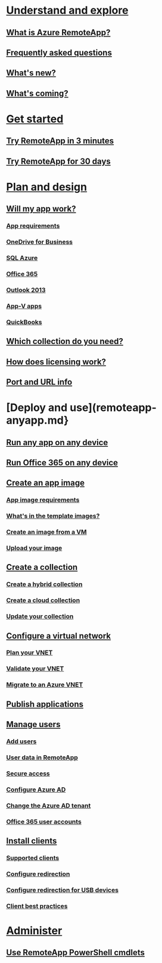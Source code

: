 # [Understand and explore](remoteapp-whatis.md)
## [What is Azure RemoteApp?](remoteapp-whatis.md)
## [Frequently asked questions](remoteapp-faq.md)
## [What's new?](remoteapp-whatsnew.md)
## [What's coming?](remoteapp-roadmap.md)
# [Get started](remoteapp-threeminutes.md)
## [Try RemoteApp in 3 minutes](remoteapp-threeminutes.md)
## [Try RemoteApp for 30 days](remoteapp-freetrial.md)
# [Plan and design](remoteapp-appreqs.md)
## [Will my app work?](remoteapp-appreqs.md)
### [App requirements](remoteapp-appreqs.md)
### [OneDrive for Business](remoteapp-onedrive.md)
### [SQL Azure](remoteapp-sql.md)
### [Office 365](remoteapp-o365.md)
### [Outlook 2013](remoteapp-outlook.md)
### [App-V apps](remoteapp-appv.md)
### [QuickBooks](remoteapp-quickbooks.md)
## [Which collection do you need?](remoteapp-collections.md)
## [How does licensing work?](remoteapp-licensing.md)
## [Port and URL info](remoteapp-ports.md)
# [Deploy and use](remoteapp-anyapp.md}
## [Run any app on any device](remoteapp-anyapp.md)
## [Run Office 365 on any device](remoteapp-tutorial-o365anywhere.md)
## [Create an app image](remoteapp-imageoptions.md)
### [App image requirements](remoteapp-appreqs.md)
### [What's in the template images?](remoteapp-images.md)
### [Create an image from a VM](remoteapp-image-on-azurevm.md)
### [Upload your image](remoteapp-uploadimage.md)
## [Create a collection](remoteapp-create-hybrid-deployment.md)
### [Create a hybrid collection](remoteapp-create-hybrid-deployment.md)
### [Create a cloud collection](remoteapp-create-cloud-deployment.md)
### [Update your collection](remoteapp-update.md)
## [Configure a virtual network](remoteapp-planvnet.md)
### [Plan your VNET](remoteapp-planvnet.md)
### [Validate your VNET](remoteapp-vnet.md)
### [Migrate to an Azure VNET](remoteapp-migratevnet.md)
## [Publish applications](remoteapp-publish.md)
## [Manage users](remoteapp-user.md)
### [Add users](remoteapp-user.md)
### [User data in RemoteApp](remoteapp-upd.md)
### [Secure access](remoteapp-secureaccess.md)
### [Configure Azure AD](remoteapp-ad.md)
### [Change the Azure AD tenant](remoteapp-changetenant.md)
### [Office 365 user accounts](remoteapp-o365user.md)
## [Install clients](remoteapp-clients.md)
### [Supported clients](remoteapp-clients.md)
### [Configure redirection](remoteapp-redirection.md)
### [Configure redirection for USB devices](remoteapp-usbredir.md)
### [Client best practices](remoteapp-clientbestpractices.md)
# [Administer](remoteapp-tutorial-arawithpowershell.md)
## [Use RemoteApp PowerShell cmdlets](remoteapp-tutorial-arawithpowershell.md)